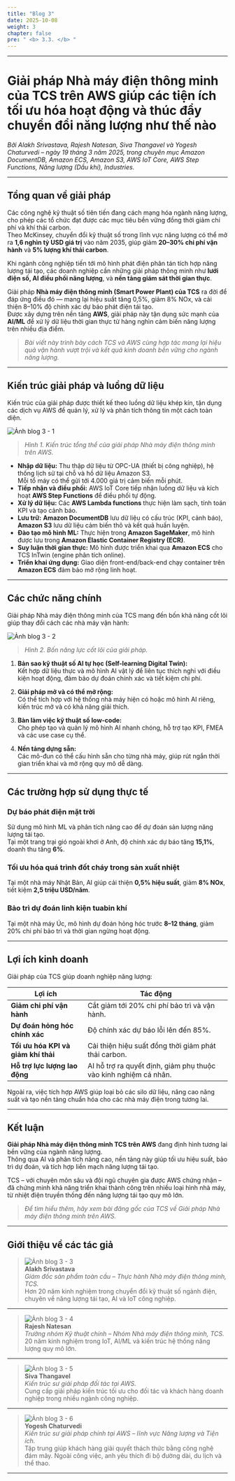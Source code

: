 ```yaml
---
title: "Blog 3"
date: 2025-10-08
weight: 3
chapter: false
pre: " <b> 3.3. </b> "
---
```

---
# Giải pháp Nhà máy điện thông minh của TCS trên AWS giúp các tiện ích tối ưu hóa hoạt động và thúc đẩy chuyển đổi năng lượng như thế nào

*Bởi Alakh Srivastava, Rajesh Natesan, Siva Thangavel và Yogesh Chaturvedi – ngày 19 tháng 3 năm 2025, trong chuyên mục Amazon DocumentDB, Amazon ECS, Amazon S3, AWS IoT Core, AWS Step Functions, Năng lượng (Dầu khí), Industries.*

---

## Tổng quan về giải pháp

Các công nghệ kỹ thuật số tiên tiến đang cách mạng hóa ngành năng lượng, cho phép các tổ chức đạt được các mục tiêu bền vững đồng thời giảm chi phí và khí thải carbon.  
Theo McKinsey, chuyển đổi kỹ thuật số trong lĩnh vực năng lượng có thể mở ra **1,6 nghìn tỷ USD giá trị** vào năm 2035, giúp giảm **20–30% chi phí vận hành** và **5% lượng khí thải carbon**.

Khi ngành công nghiệp tiến tới mô hình phát điện phân tán tích hợp năng lượng tái tạo, các doanh nghiệp cần những giải pháp thông minh như **lưới điện số, AI điều phối năng lượng**, và **nền tảng giám sát thời gian thực**.  

Giải pháp **Nhà máy điện thông minh (Smart Power Plant) của TCS** ra đời để đáp ứng điều đó — mang lại hiệu suất tăng 0,5%, giảm 8% NOx, và cải thiện 8–10% độ chính xác dự báo phát điện tái tạo.  
Được xây dựng trên nền tảng **AWS**, giải pháp này tận dụng sức mạnh của **AI/ML** để xử lý dữ liệu thời gian thực từ hàng nghìn cảm biến năng lượng trên nhiều địa điểm.

> *Bài viết này trình bày cách TCS và AWS cùng hợp tác mang lại hiệu quả vận hành vượt trội và kết quả kinh doanh bền vững cho ngành năng lượng.*

---

## Kiến trúc giải pháp và luồng dữ liệu

Kiến trúc của giải pháp được thiết kế theo luồng dữ liệu khép kín, tận dụng các dịch vụ AWS để quản lý, xử lý và phân tích thông tin một cách toàn diện.

![Ảnh blog 3 - 1](/images/3-BlogImage/Blog3/blog3-1.jpg)
> *Hình 1. Kiến trúc tổng thể của giải pháp Nhà máy điện thông minh trên AWS.*

- **Nhập dữ liệu:** Thu thập dữ liệu từ OPC-UA (thiết bị công nghiệp), hệ thống lịch sử tại chỗ và hồ dữ liệu Amazon S3.  
  Mỗi tổ máy có thể gửi tới 4.000 giá trị cảm biến mỗi phút.  
- **Tiếp nhận và điều phối:** AWS IoT Core tiếp nhận luồng dữ liệu và kích hoạt **AWS Step Functions** để điều phối tự động.  
- **Xử lý dữ liệu:** Các **AWS Lambda functions** thực hiện làm sạch, tính toán KPI và tạo cảnh báo.  
- **Lưu trữ:** **Amazon DocumentDB** lưu dữ liệu có cấu trúc (KPI, cảnh báo), **Amazon S3** lưu dữ liệu cảm biến thô và kết quả huấn luyện.  
- **Đào tạo mô hình ML:** Thực hiện trong **Amazon SageMaker**, mô hình được lưu trong **Amazon Elastic Container Registry (ECR)**.  
- **Suy luận thời gian thực:** Mô hình được triển khai qua **Amazon ECS** cho TCS InTwin (engine phân tích online).  
- **Triển khai ứng dụng:** Giao diện front-end/back-end chạy container trên **Amazon ECS** đảm bảo mở rộng linh hoạt.

---

## Các chức năng chính

Giải pháp Nhà máy điện thông minh của TCS mang đến bốn khả năng cốt lõi giúp thay đổi cách các nhà máy vận hành:

![Ảnh blog 3 - 2](/images/3-BlogImage/Blog3/blog3-2.jpg)
> *Hình 2. Bốn năng lực cốt lõi của giải pháp.*

1. **Bản sao kỹ thuật số AI tự học (Self-learning Digital Twin):**  
   Kết hợp dữ liệu thực và mô hình AI vật lý để liên tục thích nghi với điều kiện hoạt động, đảm bảo dự đoán chính xác và tiết kiệm chi phí.  

2. **Giải pháp mở và có thể mở rộng:**  
   Có thể tích hợp với hệ thống nhà máy hiện có hoặc mô hình AI riêng, kiến trúc mở và có khả năng giải thích.

3. **Bàn làm việc kỹ thuật số low-code:**  
   Cho phép tạo và quản lý mô hình AI nhanh chóng, hỗ trợ tạo KPI, FMEA và các use case cụ thể.  

4. **Nền tảng dựng sẵn:**  
   Các mô-đun có thể cấu hình sẵn cho từng nhà máy, giúp rút ngắn thời gian triển khai và mở rộng quy mô dễ dàng.

---

## Các trường hợp sử dụng thực tế

### Dự báo phát điện mặt trời  
Sử dụng mô hình ML và phân tích nâng cao để dự đoán sản lượng năng lượng tái tạo.  
Tại một trang trại gió ngoài khơi ở Anh, độ chính xác dự báo tăng **15,1%**, doanh thu tăng **6%**.  

### Tối ưu hóa quá trình đốt cháy trong sản xuất nhiệt  
Tại một nhà máy Nhật Bản, AI giúp cải thiện **0,5% hiệu suất**, giảm **8% NOx**, tiết kiệm **2,5 triệu USD/năm**.  

### Bảo trì dự đoán linh kiện tuabin khí  
Tại một nhà máy Úc, mô hình dự đoán hỏng hóc trước **8–12 tháng**, giảm 20% chi phí bảo trì và thời gian ngừng hoạt động.

---

## Lợi ích kinh doanh

Giải pháp của TCS giúp doanh nghiệp năng lượng:

| Lợi ích | Tác động |
| ------- | -------- |
| **Giảm chi phí vận hành** | Cắt giảm tới 20% chi phí bảo trì và vận hành. |
| **Dự đoán hỏng hóc chính xác** | Độ chính xác dự báo lỗi lên đến 85%. |
| **Tối ưu hóa KPI và giảm khí thải** | Cải thiện hiệu suất đồng thời giảm phát thải carbon. |
| **Hỗ trợ lực lượng lao động** | AI hỗ trợ ra quyết định, giảm phụ thuộc vào kinh nghiệm cá nhân. |

Ngoài ra, việc tích hợp AWS giúp loại bỏ các silo dữ liệu, nâng cao năng suất và tạo nền tảng chuẩn hóa cho các nhà máy điện trong tương lai.

---

## Kết luận

**Giải pháp Nhà máy điện thông minh TCS trên AWS** đang định hình tương lai bền vững của ngành năng lượng.  
Thông qua AI và phân tích nâng cao, nền tảng này giúp tối ưu hiệu suất, bảo trì dự đoán, và tích hợp liền mạch năng lượng tái tạo.

TCS – với chuyên môn sâu và đội ngũ chuyên gia được AWS chứng nhận – đã chứng minh khả năng triển khai thành công trên nhiều loại hình nhà máy, từ nhiệt điện truyền thống đến năng lượng tái tạo quy mô lớn.

> *Để tìm hiểu thêm, hãy xem bài đăng gốc của TCS về Giải pháp Nhà máy điện thông minh trên AWS.*

---

## Giới thiệu về các tác giả

> ![Ảnh blog 3 - 3](/images/3-BlogImage/Blog3/blog3-3.jpg)  
> **Alakh Srivastava**  
> *Giám đốc sản phẩm toàn cầu – Thực hành Nhà máy điện thông minh, TCS.*  
> Hơn 20 năm kinh nghiệm trong chuyển đổi kỹ thuật số ngành điện, chuyên về năng lượng tái tạo, AI và IoT công nghiệp.

---

> ![Ảnh blog 3 - 4](/images/3-BlogImage/Blog3/blog3-4.jpg)  
> **Rajesh Natesan**  
> *Trưởng nhóm Kỹ thuật chính – Nhóm Nhà máy điện thông minh, TCS.*  
> 20 năm kinh nghiệm trong IoT, AI/ML và kiến trúc hệ thống năng lượng quy mô lớn.

---

> ![Ảnh blog 3 - 5](/images/3-BlogImage/Blog3/blog3-5.jpg)  
> **Siva Thangavel**  
> *Kiến trúc sư giải pháp đối tác tại AWS.*  
> Cung cấp giải pháp kiến trúc tối ưu cho đối tác và khách hàng doanh nghiệp trong nhiều ngành công nghiệp.

---

> ![Ảnh blog 3 - 6](/images/3-BlogImage/Blog3/blog3-6.jpg)  
> **Yogesh Chaturvedi**  
> *Kiến trúc sư giải pháp chính tại AWS – lĩnh vực Năng lượng và Tiện ích.*  
> Tập trung giúp khách hàng giải quyết thách thức bằng công nghệ đám mây. Ngoài công việc, anh yêu thích đi bộ đường dài, du lịch và thể thao.

---
